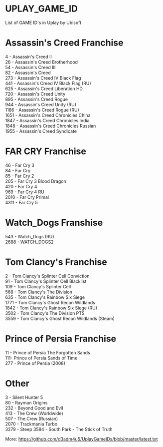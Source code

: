 # UPLAY_GAME_ID
List of GAME ID's in Uplay by Ubisoft

# Assassin's Creed Franchise
4 - Assassin's Creed II  
26 - Assassin's Creed Brotherhood  
54 - Assassin's Creed III  
82 - Assassin's Creed  
273 - Assassin's Creed IV Black Flag  
441 - Assassin's Creed IV Black Flag (RU)  
625 - Assassin's Creed Liberation HD  
720 - Assassin's Creed Unity  
895 - Assassin's Creed Rogue   
944 - Assassin's Creed Unity (RU)  
1186 - Assassin's Creed Rogue (RU)  
1651 - Assassin's Creed Chronicles China  
1847 - Assassin's Creed Chronicles India  
1848 - Assassin's Creed Chronicles Russian  
1955 - Assassin's Creed Syndicate  

# FAR CRY Franchise
46 - Far Cry 3  
84 - Far Cry  
85 - Far Cry 2  
205 - Far Cry 3 Blood Dragon  
420 - Far Cry 4  
969 - Far Cry 4 RU  
2010 - Far Cry Primal  
4311 - Far Cry 5

# Watch_Dogs Franshise
543 - Watch_Dogs (RU)  
2688 - WATCH_DOGS2  

# Tom Clancy's Franchise
2 - Tom Clancy's Splinter Cell Conviction  
91 - Tom Clancy's Splinter Cell Blacklist  
109 - Tom Clancy's Splinter Cell  
568 - Tom Clancy's The Division  
635 - Tom Clancy's Rainbow Six Siege  
1771 - Tom Clancy's Ghost Recon Wildlands  
1842 - Tom Clancy's Rainbow Six Siege (RU)  
3502 - Tom Clancy's The Division PTS  
3559 - Tom Clancy's Ghost Recon Wildlands (Steam)

# Prince of Persia Franchise
11 - Prince of Persia The Forgotten Sands  
111- Prince of Persia Sands of Time  
277 - Prince of Persia (2008)  

# Other
3 - Silent Hunter 5  
80 - Rayman Origins  
232 - Beyond Good and Evil  
413 - The Crew (Worldwide)  
507 - The Crew (Russian)  
2070 - Trackmania Turbo  
3279 - Steep
3584 - South Park - The Stick of Truth  

More: https://github.com/d3adm4u5/UplayGameIDs/blob/master/latest.txt
